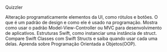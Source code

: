 Quizzler

Alteração programaticamente elementos da UI, como rótulos e botões.
O que é um padrão de design e como ele é usado na programação.
Mostra como usar o padrão Model-View-Controller ou MVC para desenvolvimento de aplicativos.
Estruturas Swift, como instanciar uma instância de struct.
Compare Swift Classes com Swift Structs e saiba quando usar cada uma delas.
Aprenda sobre Programação Orientada a Objetos(OOP).

